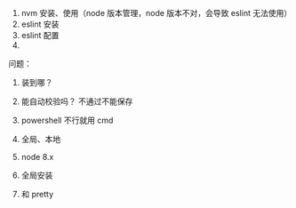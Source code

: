 1. nvm 安装、使用（node 版本管理，node 版本不对，会导致 eslint 无法使用）
2. eslint 安装
3. eslint 配置
4.

问题：

1. 装到哪？
2. 能自动校验吗？ 不通过不能保存
3. powershell 不行就用 cmd
4. 全局、本地

5. node 8.x
6. 全局安装
7. 和 pretty
